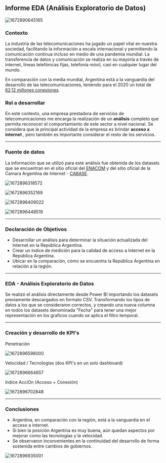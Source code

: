 ## **Informe EDA (Análisis Exploratorio de Datos)**

![1672890645165](image/README/1672890645165.png)

### Contexto

La industria de las telecomunicaciones ha jugado un papel vital en nuestra sociedad, facilitando la información a escala internacional y permitiendo la comunicación continua incluso en medio de una pandemia mundial. La transferencia de datos y comunicación se realiza en su mayoría a través de internet, líneas telefónicas fijas, telefonía móvil, casi en cualquier lugar del mundo.

En comparación con la media mundial, Argentina está a la vanguardia del desarrollo de las telecomunicaciones, teniendo para el 2020 un total de [62,12 millones conexiones](https://www.datosmundial.com/america/argentina/telecomunicacion.php).

### Rol a desarrollar

En este contexto, una empresa prestadora de servicios de telecomunicaciones me encarga la realización de un **análisis** completo que permita reconocer el comportamiento de este sector a nivel nacional. Se considera que la principal actividad de la empresa es brindar  **acceso a internet** , pero también es importante considerar el resto de los servicios.

---

### Fuente de datos

La información que se utilizó para este análisis fue obtenida de los datasets que se encuentran en el sitio oficial del [ENACOM](https://datosabiertos.enacom.gob.ar/dashboards/20000/acceso-a-internet/) y del sitio oficial de la Camara Argentina de Internet - [CABASE](file:///D:/Descargas/CABASE-Internet-Index-II-Semestre-2019.pdf).

![1672896318572](image/README/1672896318572.png)

![1672896352169](image/README/1672896352169.png)

![1672896409022](image/README/1672896409022.png)

![1672896448519](image/README/1672896448519.png)

---

### Declaración de Objetivos

* Desarrollar un análisis para determinar la situación actualizada del Internet en la República Argentina.
* Crear un índice de medición para la calidad de acceso a Internet en la República Argentina.
* Ubicar en la comparación, cómo se encuentra la República Argentina en relación a la región.

---

### EDA - Análisis Exploratorio de Datos

Se realizó el análisis directamente desde Power BI importando los datasets previamente descargados en formato CSV. Transformando los tipos de datos a los que se consideraron correctos, y creando una nueva columna en todos los datasets denominada "Fecha" para tener una mejor representación en los graficos cuando se aplica el filtro temporal.

---

### Creación y desarrollo de KPI's

Penetración

![1672896598000](image/README/1672896598000.png)

Velocidad / Tecnologías (dos KPI's en un solo dashboard)

![1672896664657](image/README/1672896664657.png)

Indice AcciOn (Acceso + Conexión)

![1672896702848](image/README/1672896702848.png)

---

### Conclusiones

* Argentina, en comparación con la región, está a la vanguardia en el acceso a internet.
* Si bien la posición Argentina es muy buena, aún quedan aspectos por mejorar como las tecnologías y la velocidad.
* Se observaron inconvenientes en la continuidad del desarrollo de forma sostenida entre cambios de gobiernos.

![1672896935001](image/README/1672896935001.png)
